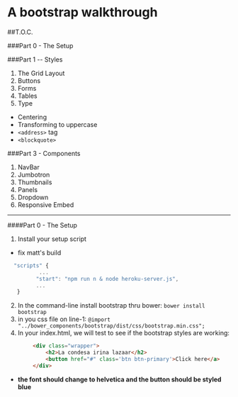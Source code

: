 # A bootstrap walkthrough

##T.O.C.

###Part 0 - The Setup

###Part 1 --  Styles 
1.  The Grid Layout
2.  Buttons
3.  Forms
4.  Tables
5.  Type
  - Centering
  - Transforming to uppercase
  - `<address>` tag
  - `<blockquote>`

###Part 3 -  Components
1. NavBar
2. Jumbotron
3. Thumbnails
4. Panels
5. Dropdown
6. Responsive Embed

<hr>

####Part 0 - The Setup
1. Install your setup script
  - fix matt's build 
  ```javascript
    "scripts" {
            ...
           "start": "npm run n & node heroku-server.js",
           ...
     }
  ```

2. In the command-line install bootstrap thru bower: `bower install bootstrap`
3. in you css file on line-1: `@import "../bower_components/bootstrap/dist/css/bootstrap.min.css";`
4. In your index.html, we will test to see if the bootstrap styles are  working: 
```html
        <div class="wrapper">
            <h2>La condesa irina lazaar</h2>
            <button href="#" class='btn btn-primary'>Click here</a>
        </div>
```
  - **the font should change to helvetica and the button should be styled blue**



